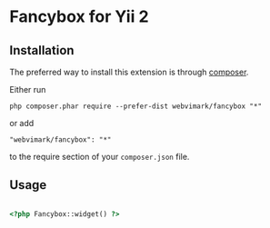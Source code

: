 Fancybox for Yii 2
=====

Installation
------------

The preferred way to install this extension is through [composer](http://getcomposer.org/download/).

Either run

```
php composer.phar require --prefer-dist webvimark/fancybox "*"
```

or add

```
"webvimark/fancybox": "*"
```

to the require section of your `composer.json` file.


Usage
-----

```php

<?php Fancybox::widget() ?>

```
